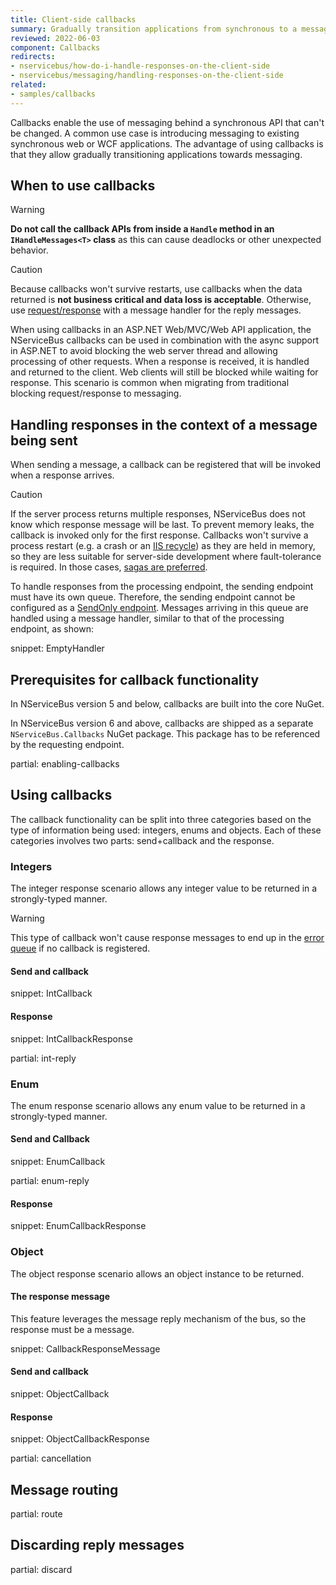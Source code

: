 ```yaml
---
title: Client-side callbacks
summary: Gradually transition applications from synchronous to a messaging architecture
reviewed: 2022-06-03
component: Callbacks
redirects:
- nservicebus/how-do-i-handle-responses-on-the-client-side
- nservicebus/messaging/handling-responses-on-the-client-side
related:
- samples/callbacks
---
```


Callbacks enable the use of messaging behind a synchronous API that can't be changed. A common use case is introducing messaging to existing synchronous web or WCF applications. The advantage of using callbacks is that they allow gradually transitioning applications towards messaging.

## When to use callbacks

> [!WARNING]
> **Do not call the callback APIs from inside a `Handle` method in an `IHandleMessages<T>` class** as this can cause deadlocks or other unexpected behavior.

> [!CAUTION]
> Because callbacks won't survive restarts, use callbacks when the data returned is **not business critical and data loss is acceptable**. Otherwise, use [request/response](/samples/fullduplex) with a message handler for the reply messages.

When using callbacks in an ASP.NET Web/MVC/Web API application, the NServiceBus callbacks can be used in combination with the async support in ASP.NET to avoid blocking the web server thread and allowing processing of other requests. When a response is received, it is handled and returned to the client. Web clients will still be blocked while waiting for response. This scenario is common when migrating from traditional blocking request/response to messaging.

## Handling responses in the context of a message being sent

When sending a message, a callback can be registered that will be invoked when a response arrives.

> [!CAUTION]
> If the server process returns multiple responses, NServiceBus does not know which response message will be last. To prevent memory leaks, the callback is invoked only for the first response. Callbacks won't survive a process restart (e.g. a crash or an [IIS recycle](https://msdn.microsoft.com/en-us/library/ms525803.aspx)) as they are held in memory, so they are less suitable for server-side development where fault-tolerance is required. In those cases, [sagas are preferred](/nservicebus/sagas/).

To handle responses from the processing endpoint, the sending endpoint must have its own queue. Therefore, the sending endpoint cannot be configured as a [SendOnly endpoint](/nservicebus/hosting/#self-hosting-send-only-hosting). Messages arriving in this queue are handled using a message handler, similar to that of the processing endpoint, as shown:

snippet: EmptyHandler

## Prerequisites for callback functionality

In NServiceBus version 5 and below, callbacks are built into the core NuGet.

In NServiceBus version 6 and above, callbacks are shipped as a separate `NServiceBus.Callbacks` NuGet package. This package has to be referenced by the requesting endpoint.

partial: enabling-callbacks

## Using callbacks

The callback functionality can be split into three categories based on the type of information being used: integers, enums and objects. Each of these categories involves two parts: send+callback and the response.

### Integers

The integer response scenario allows any integer value to be returned in a strongly-typed manner.

> [!WARNING]
> This type of callback won't cause response messages to end up in the [error queue](/nservicebus/recoverability) if no callback is registered.

#### Send and callback

snippet: IntCallback

#### Response

snippet: IntCallbackResponse

partial: int-reply

### Enum

The enum response scenario allows any enum value to be returned in a strongly-typed manner.

#### Send and Callback

snippet: EnumCallback

partial: enum-reply

#### Response

snippet: EnumCallbackResponse

### Object

The object response scenario allows an object instance to be returned.

#### The response message

This feature leverages the message reply mechanism of the bus, so the response must be a message.

snippet: CallbackResponseMessage

#### Send and callback

snippet: ObjectCallback

#### Response

snippet: ObjectCallbackResponse

partial: cancellation

## Message routing

partial: route

## Discarding reply messages

partial: discard
